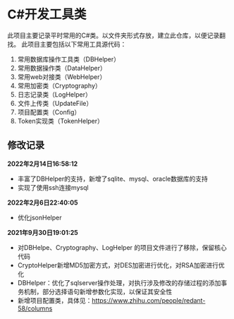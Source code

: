 # C#开发工具类

此项目主要记录平时常用的C#类。以文件夹形式存放，建立此仓库，以便记录翻找。
此项目主要包括以下常用工具源代码：
1. 常用数据库操作工具类（DBHelper）
2. 常用数据操作类（DataHelper）
3. 常用web对接类（WebHelper）
4. 常用加密类（Cryptography）
5. 日志记录类（LogHelper）
6. 文件上传类（UpdateFile）
7. 项目配置类（Config）
8. Token实现类（TokenHelper）

## 修改记录
 **2022年2月14日16:58:12**
- 丰富了DBHelper的支持，新增了sqlite、mysql、oracle数据库的支持
- 实现了使用ssh连接mysql

**2022年2月6日22:40:05**
- 优化jsonHelper

**2021年9月30日19:01:25**
- 对DBHelpe、Cryptography、LogHelper 的项目文件进行了移除，保留核心代码
- CryptoHelper新增MD5加密方式，对DES加密进行优化，对RSA加密进行优化
- DBHelper：优化了sqlserver操作处理，对执行涉及修改的存储过程的添加事务机制，部分选择语句新增参数化实现，以保证其安全性
- 新增项目配置类，具体见：https://www.zhihu.com/people/redant-58/columns

